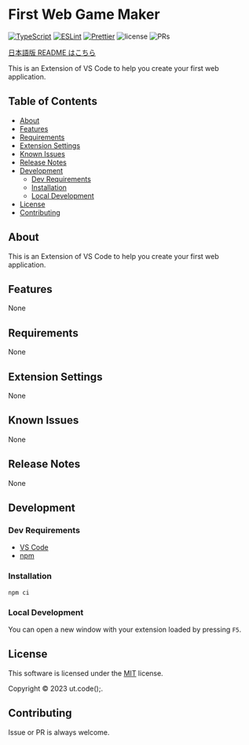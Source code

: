 # First Web Game Maker

[![TypeScript](https://img.shields.io/badge/TypeScript-007ACC.svg?logo=typescript&logoColor=white)](https://github.com/microsoft/TypeScript)
[![ESLint](https://github.com/ut-code/first-web-game-maker/actions/workflows/eslint.yml/badge.svg)](https://github.com/ut-code/first-web-game-maker/actions/workflows/eslint.yml)
[![Prettier](https://github.com/ut-code/first-web-game-maker/actions/workflows/prettier.yml/badge.svg)](https://github.com/ut-code/first-web-game-maker/actions/workflows/prettier.yml)
![license](https://img.shields.io/badge/license-MIT-informational.svg)
![PRs](https://img.shields.io/badge/PRs-welcome-brightgreen.svg)

[日本語版 README はこちら](README.md)

This is an Extension of VS Code to help you create your first web application.

## Table of Contents

- [About](#about)
- [Features](#features)
- [Requirements](#requirements)
- [Extension Settings](#extension-settings)
- [Known Issues](#known-issues)
- [Release Notes](#release-notes)
- [Development](#development)
  - [Dev Requirements](#dev-requirements)
  - [Installation](#installation)
  - [Local Development](#local-development)
- [License](#license)
- [Contributing](#contributing)

## About

This is an Extension of VS Code to help you create your first web application.

## Features

None

## Requirements

None

## Extension Settings

None

<!-- Include if your extension adds any VS Code settings through the `contributes.configuration` extension point.

For example:

This extension contributes the following settings:

- `myExtension.enable`: Enable/disable this extension.
- `myExtension.thing`: Set to `blah` to do something. -->

## Known Issues

None

## Release Notes

None

<!-- Users appreciate release notes as you update your extension.

### 1.0.0

Initial release of ...

### 1.0.1

Fixed issue #.

### 1.1.0

Added features X, Y, and Z. -->

## Development

### Dev Requirements

- [VS Code](https://github.com/microsoft/vscode)
- [npm](https://github.com/npm/cli)

### Installation

```shell
npm ci
```

### Local Development

You can open a new window with your extension loaded by pressing `F5`.

## License

This software is licensed under the [MIT](LICENSE) license.

Copyright © 2023 ut.code();.

## Contributing

Issue or PR is always welcome.
